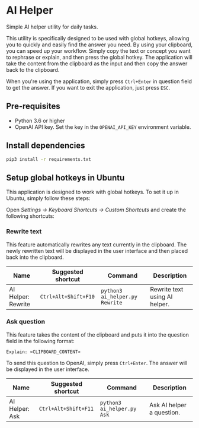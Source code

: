 # AI Helper

Simple AI helper utility for daily tasks.

This utility is specifically designed to be used with global hotkeys, allowing you to quickly and easily find the answer 
you need. By using your clipboard, you can speed up your workflow. Simply copy the text or concept you want to rephrase 
or explain, and then press the global hotkey. The application will take the content from the clipboard as the input 
and then copy the answer back to the clipboard.

When you're using the application, simply press `Ctrl+Enter` in question field to get the answer.
If you want to exit the application, just press `ESC`.

## Pre-requisites

- Python 3.6 or higher
- OpenAI API key. Set the key in the `OPENAI_API_KEY` environment variable.

## Install dependencies

```bash
pip3 install -r requirements.txt
```

## Setup global hotkeys in Ubuntu

This application is designed to work with global hotkeys. To set it up in Ubuntu, simply follow these steps:

Open _Settings -> Keyboard Shortcuts -> Custom Shortcuts_ and create the following shortcuts:

### Rewrite text

This feature automatically rewrites any text currently in the clipboard.
The newly rewritten text will be displayed in the user interface and then placed back into the clipboard.

| Name               | Suggested shortcut   | Command                        | Description                   |
|--------------------|----------------------|--------------------------------|-------------------------------|
| AI Helper: Rewrite | `Ctrl+Alt+Shift+F10` | `python3 ai_helper.py Rewrite` | Rewrite text using AI helper. |

### Ask question

This feature takes the content of the clipboard and puts it into the question field in the following format:

```
Explain: <CLIPBOARD_CONTENT>
```

To send this question to OpenAI, simply press `Ctrl+Enter`. The answer will be displayed in the user interface.

| Name           | Suggested shortcut   | Command                    | Description               |
|----------------|----------------------|----------------------------|---------------------------|
| AI Helper: Ask | `Ctrl+Alt+Shift+F11` | `python3 ai_helper.py Ask` | Ask AI helper a question. |

